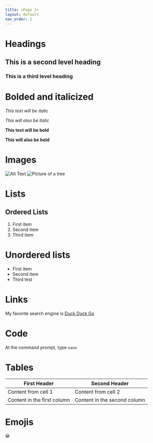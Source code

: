 ```yaml
---
title: <Page 1>
layout: default
nav_order: 1
---
```

  
# Headings
	
## This is a second level heading
	
### This is a third level heading
  
# Bolded and italicized
*This text will be italic*
	
_This will also be italic_
	
**This text will be bold**
	
__This will also be bold__
  
# Images
  
![Alt Text](url)
![Picture of a tree](https://media.istockphoto.com/photos/single-tree-with-clipping-path-and-alpha-channel-picture-id1147108546?k=6&m=1147108546&s=612x612&w=0&h=NyuGEept3ua05KLTqJaoqPyCIGD9vI_NQhFsuhBArIY=)
  
# Lists
## Ordered Lists
1. First item
2. Second item
3. Third item
  
# Unordered lists
- First item
- Second item
- Third test

# Links
My favorite search engine is [Duck Duck Go](https://duckduckgo.com)
  
# Code
At the command prompt, type `nano`
  
# Tables
First Header | Second Header
------------ | -------------
Content from cell 1 | Content from cell 2
Content in the first column | Content in the second column
  
# Emojis
:grinning:
  
